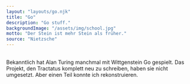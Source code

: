 ```yaml
---
layout: "layouts/go.njk"
title: "Go"
description: "Go stuff."
backgroundImage: "/assets/img/school.jpg"
motto: "Der Stein ist mehr Stein als früher."
source: "Nietzsche"
---
```


<br>
Bekanntlich hat Alan Turing manchmal mit Wittgenstein Go gespielt. Das Projekt, den Tractatus komplett neu zu schreiben, haben sie nicht umgesetzt. Aber einen Teil konnte ich rekonstruieren.


</br>
</br>
